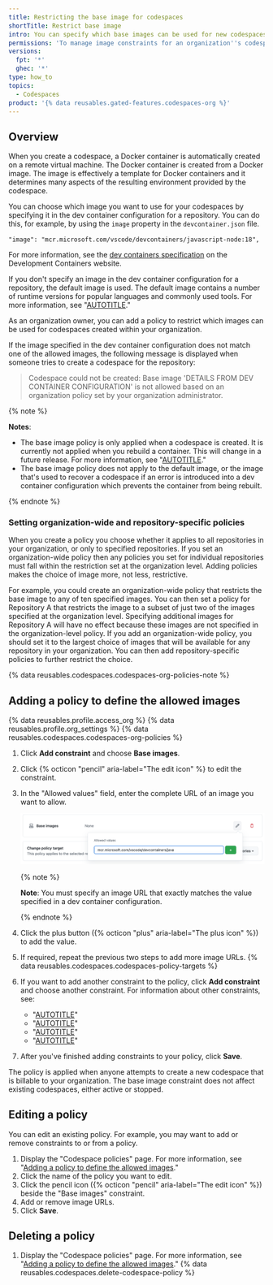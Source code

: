 ```yaml
---
title: Restricting the base image for codespaces
shortTitle: Restrict base image
intro: You can specify which base images can be used for new codespaces created within your organization.
permissions: 'To manage image constraints for an organization''s codespaces, you must be an owner of the organization.'
versions:
  fpt: '*'
  ghec: '*'
type: how_to
topics:
  - Codespaces
product: '{% data reusables.gated-features.codespaces-org %}'
---
```


## Overview

When you create a codespace, a Docker container is automatically created on a remote virtual machine. The Docker container is created from a Docker image. The image is effectively a template for Docker containers and it determines many aspects of the resulting environment provided by the codespace.

You can choose which image you want to use for your codespaces by specifying it in the dev container configuration for a repository. You can do this, for example, by using the `image` property in the `devcontainer.json` file.

```json{:copy}
"image": "mcr.microsoft.com/vscode/devcontainers/javascript-node:18",
```

For more information, see the [dev containers specification](https://containers.dev/implementors/json_reference/) on the Development Containers website.

If you don't specify an image in the dev container configuration for a repository, the default image is used. The default image contains a number of runtime versions for popular languages and commonly used tools. For more information, see "[AUTOTITLE](/codespaces/setting-up-your-project-for-codespaces/adding-a-dev-container-configuration/introduction-to-dev-containers#using-the-default-dev-container-configuration)."

As an organization owner, you can add a policy to restrict which images can be used for codespaces created within your organization.

If the image specified in the dev container configuration does not match one of the allowed images, the following message is displayed when someone tries to create a codespace for the repository:

> Codespace could not be created: Base image 'DETAILS FROM DEV CONTAINER CONFIGURATION' is not allowed based on an organization policy set by your organization administrator.

{% note %}

**Notes**:
* The base image policy is only applied when a codespace is created. It is currently not applied when you rebuild a container. This will change in a future release. For more information, see "[AUTOTITLE](/codespaces/getting-started/the-codespace-lifecycle#rebuilding-a-codespace)."
* The base image policy does not apply to the default image, or the image that's used to recover a codespace if an error is introduced into a dev container configuration which prevents the container from being rebuilt.

{% endnote %}

### Setting organization-wide and repository-specific policies

When you create a policy you choose whether it applies to all repositories in your organization, or only to specified repositories. If you set an organization-wide policy then any policies you set for individual repositories must fall within the restriction set at the organization level. Adding policies makes the choice of image more, not less, restrictive.

For example, you could create an organization-wide policy that restricts the base image to any of ten specified images. You can then set a policy for Repository A that restricts the image to a subset of just two of the images specified at the organization level. Specifying additional images for Repository A will have no effect because these images are not specified in the organization-level policy. If you add an organization-wide policy, you should set it to the largest choice of images that will be available for any repository in your organization. You can then add repository-specific policies to further restrict the choice.

{% data reusables.codespaces.codespaces-org-policies-note %}

## Adding a policy to define the allowed images

{% data reusables.profile.access_org %}
{% data reusables.profile.org_settings %}
{% data reusables.codespaces.codespaces-org-policies %}
1. Click **Add constraint** and choose **Base images**.
1. Click {% octicon "pencil" aria-label="The edit icon" %} to edit the constraint.
1. In the "Allowed values" field, enter the complete URL of an image you want to allow.

   ![Screenshot of the URL "mcr.microsoft.com/vscode/devcontainers/java" entered in the "Allowed values" field.](/assets/images/help/codespaces/image-allowed-values.png)

   {% note %}

   **Note**: You must specify an image URL that exactly matches the value specified in a dev container configuration.

   {% endnote %}

1. Click the plus button ({% octicon "plus" aria-label="The plus icon" %}) to add the value.
1. If required, repeat the previous two steps to add more image URLs.
{% data reusables.codespaces.codespaces-policy-targets %}
1. If you want to add another constraint to the policy, click **Add constraint** and choose another constraint. For information about other constraints, see:
   * "[AUTOTITLE](/codespaces/managing-codespaces-for-your-organization/restricting-access-to-machine-types)"
   * "[AUTOTITLE](/codespaces/managing-codespaces-for-your-organization/restricting-the-visibility-of-forwarded-ports)"
   * "[AUTOTITLE](/codespaces/managing-codespaces-for-your-organization/restricting-the-idle-timeout-period)"
   * "[AUTOTITLE](/codespaces/managing-codespaces-for-your-organization/restricting-the-retention-period-for-codespaces)"
1. After you've finished adding constraints to your policy, click **Save**.

The policy is applied when anyone attempts to create a new codespace that is billable to your organization. The base image constraint does not affect existing codespaces, either active or stopped.

## Editing a policy

You can edit an existing policy. For example, you may want to add or remove constraints to or from a policy.

1. Display the "Codespace policies" page. For more information, see "[Adding a policy to define the allowed images](#adding-a-policy-to-define-the-allowed-images)."
1. Click the name of the policy you want to edit.
1. Click the pencil icon ({% octicon "pencil" aria-label="The edit icon" %}) beside the "Base images" constraint.
1. Add or remove image URLs.
1. Click **Save**.

## Deleting a policy

1. Display the "Codespace policies" page. For more information, see "[Adding a policy to define the allowed images](#adding-a-policy-to-define-the-allowed-images)."
{% data reusables.codespaces.delete-codespace-policy %}
